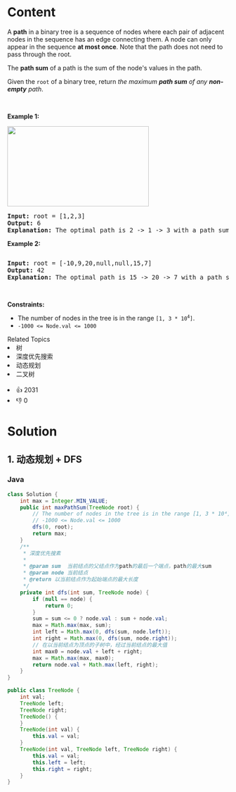 # Content
<p>A <strong>path</strong> in a binary tree is a sequence of nodes where each pair of adjacent nodes in the sequence has an edge connecting them. A node can only appear in the sequence <strong>at most once</strong>. Note that the path does not need to pass through the root.</p>

<p>The <strong>path sum</strong> of a path is the sum of the node's values in the path.</p>

<p>Given the <code>root</code> of a binary tree, return <em>the maximum <strong>path sum</strong> of any <strong>non-empty</strong> path</em>.</p>

<p>&nbsp;</p>
<p><strong class="example">Example 1:</strong></p>
<img alt="" src="https://assets.leetcode.com/uploads/2020/10/13/exx1.jpg" style="width: 322px; height: 182px;" />
<pre>
<strong>Input:</strong> root = [1,2,3]
<strong>Output:</strong> 6
<strong>Explanation:</strong> The optimal path is 2 -&gt; 1 -&gt; 3 with a path sum of 2 + 1 + 3 = 6.
</pre>

<p><strong class="example">Example 2:</strong></p>
<img alt="" src="https://assets.leetcode.com/uploads/2020/10/13/exx2.jpg" />
<pre>
<strong>Input:</strong> root = [-10,9,20,null,null,15,7]
<strong>Output:</strong> 42
<strong>Explanation:</strong> The optimal path is 15 -&gt; 20 -&gt; 7 with a path sum of 15 + 20 + 7 = 42.
</pre>

<p>&nbsp;</p>
<p><strong>Constraints:</strong></p>

<ul>
 <li>The number of nodes in the tree is in the range <code>[1, 3 * 10<sup>4</sup>]</code>.</li>
 <li><code>-1000 &lt;= Node.val &lt;= 1000</code></li>
</ul>

<div><div>Related Topics</div><div><li>树</li><li>深度优先搜索</li><li>动态规划</li><li>二叉树</li></div></div><br><div><li>👍 2031</li><li>👎 0</li></div>

# Solution
## 1. 动态规划 + DFS
### Java
```java
class Solution {
    int max = Integer.MIN_VALUE;
    public int maxPathSum(TreeNode root) {
        // The number of nodes in the tree is in the range [1, 3 * 10⁴]
        // -1000 <= Node.val <= 1000
        dfs(0, root);
        return max;
    }
    /**
     * 深度优先搜素
     *
     * @param sum  当前结点的父结点作为path的最后一个端点，path的最大sum
     * @param node 当前结点
     * @return 以当前结点作为起始端点的最大长度
     */
    private int dfs(int sum, TreeNode node) {
        if (null == node) {
            return 0;
        }
        sum = sum <= 0 ? node.val : sum + node.val;
        max = Math.max(max, sum);
        int left = Math.max(0, dfs(sum, node.left));
        int right = Math.max(0, dfs(sum, node.right));
        // 在以当前结点为顶点的子树中，经过当前结点的最大值
        int max0 = node.val + left + right;
        max = Math.max(max, max0);
        return node.val + Math.max(left, right);
    }
}

public class TreeNode {
    int val;
    TreeNode left;
    TreeNode right;
    TreeNode() {
    }
    TreeNode(int val) {
        this.val = val;
    }
    TreeNode(int val, TreeNode left, TreeNode right) {
        this.val = val;
        this.left = left;
        this.right = right;
    }
}
```